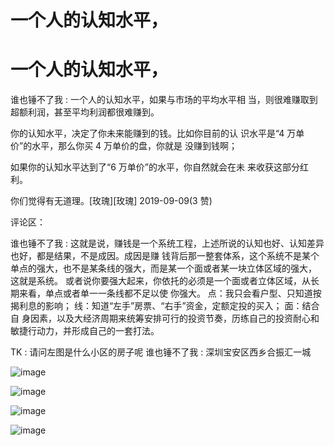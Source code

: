 # 一个人的认知水平，

# 一个人的认知水平，

谁也锤不了我 : 一个人的认知水平，如果与市场的平均水平相 当，则很难赚取到超额利润，甚至平均利润都很难赚到。

你的认知水平，决定了你未来能赚到的钱。比如你目前的认 识水平是“4 万单价”的水平，那么你买 4 万单价的盘，你就是 没赚到钱啊；

如果你的认知水平达到了“6 万单价”的水平，你自然就会在未 来收获这部分红利。

你们觉得有无道理。[玫瑰][玫瑰] 2019-09-09(3 赞)

评论区：

谁也锤不了我 : 这就是说，赚钱是一个系统工程，上述所说的认知也好、认知差异也好，都是结果，不是成因。成因是赚 钱背后那一整套体系，这个系统不是某个单点的强大，也不是某条线的强大，而是某一个面或者某一块立体区域的强大， 这就是系统。 或者说你要强大起来，你依托的必须是一个面或者立体区域，从长期来看，单点或者单一一条线都不足以使 你强大。 点：我只会看户型、只知道按揭利息的影响； 线：知道“左手”房票、“右手”资金，定额定投的买入； 面：结合自 身因素，以及大经济周期来统筹安排可行的投资节奏，历练自己的投资耐心和敏捷行动力，并形成自己的一套打法。

TK : 请问左图是什么小区的房子呢 谁也锤不了我 : 深圳宝安区西乡合振汇一城

![image](img/Image_016.png)

![image](img/Image_017.png)

![image](img/Image_018.png)

![image](img/Image_019.png)
